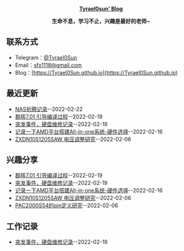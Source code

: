 **<p align="center">[Tyrael0sun' Blog](https://Tyrael0Sun.github.io)</p>**
**<p align="center">生命不息，学习不止，兴趣是最好的老师~</p>**

## 联系方式
- Telegram：[@Tyrael0Sun](https://t.me/Tyrael0Sun)
- Email：[sfx1118@gmail.com](mailto:sfx1118@gmail.com)
- Blog：[https://Tyrael0Sun.github.io](https://Tyrael0Sun.github.io)
## 最近更新
- [NAS折腾记录](https://github.com/Tyrael0sun/hwblog/issues/6)--2022-02-22
- [群晖7.01 引导编译过程](https://github.com/Tyrael0sun/hwblog/issues/5)--2022-02-19
- [突发事件，硬盘维修记录](https://github.com/Tyrael0sun/hwblog/issues/4)--2022-02-19
- [记录一下AMD平台搭建All-in-one系统-硬件选择](https://github.com/Tyrael0sun/hwblog/issues/3)--2022-02-16
- [ZXDN10S1205SAW 电压调整研究](https://github.com/Tyrael0sun/hwblog/issues/2)--2022-02-06
## 兴趣分享
- [群晖7.01 引导编译过程](https://github.com/Tyrael0sun/hwblog/issues/5)--2022-02-19
- [突发事件，硬盘维修记录](https://github.com/Tyrael0sun/hwblog/issues/4)--2022-02-19
- [记录一下AMD平台搭建All-in-one系统-硬件选择](https://github.com/Tyrael0sun/hwblog/issues/3)--2022-02-16
- [ZXDN10S1205SAW 电压调整研究](https://github.com/Tyrael0sun/hwblog/issues/2)--2022-02-06
- [PAC2000S54的pin定义研究](https://github.com/Tyrael0sun/hwblog/issues/1)--2022-02-06
## 工作记录
- [突发事件，硬盘维修记录](https://github.com/Tyrael0sun/hwblog/issues/4)--2022-02-19
